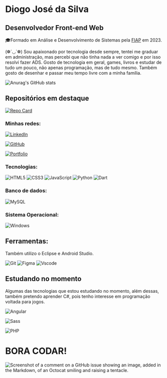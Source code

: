 # Diogo José da Silva
## Desenvolvedor Front-end Web
🎓Formado em Análise e Desenvolvimento de Sistemas pela [FIAP](https://www.fiap.com.br/) em 2023.

(❁´◡`❁) Sou apaixonado por tecnologia desde sempre, tentei me graduar em administração, mas percebi que não tinha nada a ver comigo e por isso resolvi fazer ADS.
Gosto de tecnologia em geral, games, livros e estudar de tudo um pouco, não apenas programação, mas de tudo mesmo. Também gosto de desenhar e passar meu tempo livre com a minha família.

![Anurag's GitHub stats](https://github-readme-stats.vercel.app/api?username=Diogo010101&show_icons=true&theme=ambient_gradient)

## Repositórios em destaque

[![Repo Card](https://github-readme-stats.vercel.app/api/pin/?username=SEUUSERNAME&repo=SEUREPOSITORIO&bg_color=000&border_color=30A3DC&show_icons=true&icon_color=30A3DC&title_color=E94D5F&text_color=FFF)](https://github.com/Diogo010101/projetos_front-end)

### Minhas redes:

[![LinkedIn](https://img.shields.io/badge/LinkedIn-0077B5?style=for-the-badge&logo=linkedin&logoColor=white)](https://www.linkedin.com/in/diogoj-dev/)

[![GitHub](https://img.shields.io/badge/GitHub-100000?style=for-the-badge&logo=github&logoColor=white)](https://github.com/Diogo010101)

[![Portfolio](https://img.shields.io/badge/Portfolio-FF5722?style=for-the-badge&logo=todoist&logoColor=white)](https://diogojdev.com/)

### Tecnologias:
![HTML5](https://img.shields.io/badge/HTML5-E34F26?style=for-the-badge&logo=html5&logoColor=white)
![CSS3](https://img.shields.io/badge/CSS3-1572B6?style=for-the-badge&logo=css3&logoColor=white)
![JavaScript](https://img.shields.io/badge/JavaScript-F7DF1E?style=for-the-badge&logo=javascript&logoColor=black)
![Python](https://img.shields.io/badge/python-3670A0?style=for-the-badge&logo=python&logoColor=ffdd54)
![Dart](https://img.shields.io/badge/Dart-0175C2?style=for-the-badge&logo=dart&logoColor=white)


### Banco de dados:
![MySQL](https://img.shields.io/badge/MySQL-00000F?style=for-the-badge&logo=mysql&logoColor=white)

### Sistema Operacional:
![Windows](https://img.shields.io/badge/Windows-000?style=for-the-badge&logo=windows&logoColor=2CA5E0)

## Ferramentas:
Também utilizo o Eclipse e Android Studio.

![Git](https://img.shields.io/badge/GIT-E44C30?style=for-the-badge&logo=git&logoColor=white)
![Figma](https://img.shields.io/badge/Figma-696969?style=for-the-badge&logo=figma&logoColor=figma)
![Vscode](https://img.shields.io/badge/Vscode-007ACC?style=for-the-badge&logo=visual-studio-code&logoColor=white)


## Estudando no momento

Algumas das tecnologias que estou estudando no momento, além dessas, também pretendo aprender C#, pois tenho interesse em programação voltada para jogos.

![Angular](https://img.shields.io/badge/Angular-DD0031?style=for-the-badge&logo=angular&logoColor=white)

![Sass](https://img.shields.io/badge/Sass-000?style=for-the-badge&logo=sass)

![PHP](https://img.shields.io/badge/PHP-777BB4?style=for-the-badge&logo=php&logoColor=white)

# BORA CODAR!

![Screenshot of a comment on a GitHub issue showing an image, added in the Markdown, of an Octocat smiling and raising a tentacle.](https://spbancarios.com.br/sites/default/files/inline-images/monkey-computer.gif)

